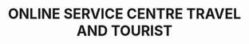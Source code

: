 ---
title: "ONLINE SERVICE CENTRE TRAVEL AND TOURIST"
url: /kasaragod/online-service-centre-travel-and-tourist/
shop: Reisebüro
---